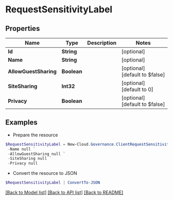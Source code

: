 # RequestSensitivityLabel
## Properties

Name | Type | Description | Notes
------------ | ------------- | ------------- | -------------
**Id** | **String** |  | [optional] 
**Name** | **String** |  | [optional] 
**AllowGuestSharing** | **Boolean** |  | [optional] [default to $false]
**SiteSharing** | **Int32** |  | [optional] [default to 0]
**Privacy** | **Boolean** |  | [optional] [default to $false]

## Examples

- Prepare the resource
```powershell
$RequestSensitivityLabel = New-Cloud.Governance.ClientRequestSensitivityLabel  -Id null `
 -Name null `
 -AllowGuestSharing null `
 -SiteSharing null `
 -Privacy null
```

- Convert the resource to JSON
```powershell
$RequestSensitivityLabel | ConvertTo-JSON
```

[[Back to Model list]](../README.md#documentation-for-models) [[Back to API list]](../README.md#documentation-for-api-endpoints) [[Back to README]](../README.md)

